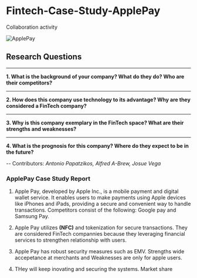 # Fintech-Case-Study-ApplePay
Collaboration activity

![ApplePay](https://upload.wikimedia.org/wikipedia/commons/thumb/b/b0/Apple_Pay_logo.svg/2560px-Apple_Pay_logo.svg.png)

## Research Questions
---
**1. What is the background of your company? What do they do? Who are their competitors?**

---
**2. How does this company use technology to its advantage? Why are they considered a FinTech company?**

---
**3. Why is this company exemplary in the FinTech space? What are their strengths and weaknesses?**

---
**4. What is the prognosis for this company? Where do they expect to be in the future?**

--
Contributors: *Antonio Papatzikos, Alfred A-Brew, Josue Vega*

### ApplePay Case Study Report
1. Apple Pay, developed by Apple Inc., is a mobile payment and digital wallet service. It enables users to make payments using Apple devices like iPhones and iPads, providing a secure and convenient way to handle transactions. Competitors consist of the following: Google pay and Samsung Pay.

2. Apple Pay utilizes **(NFC)** and tokenization for secure transactions. They are considered FinTech compannies because they leveraging financial services to strengthen relationship with users.

3. Apple Pay has robust security measures such as EMV. Strengths wide accepetance at merchants and Weaknesses are only for  apple users.

4. THey will keep inovating and securing the systems. Market share
